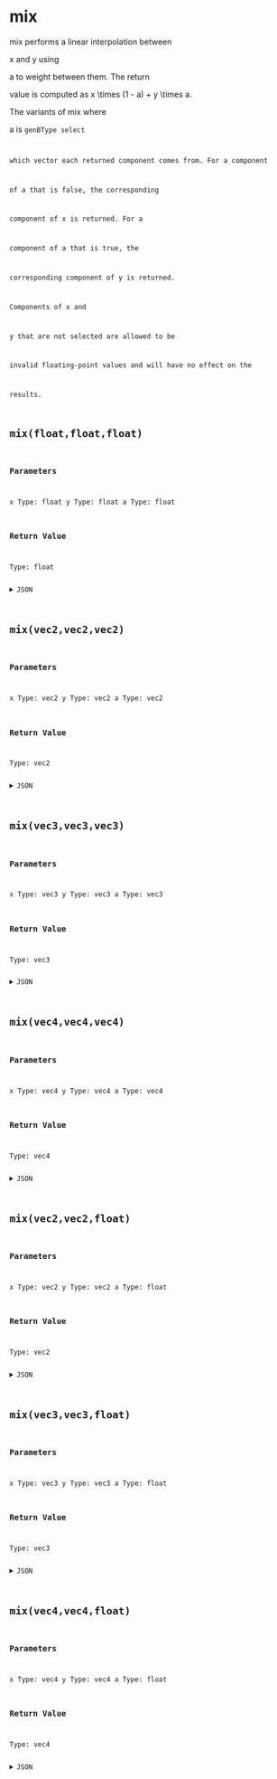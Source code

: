 # mix


mix performs a linear interpolation between

x and y using

a to weight between them. The return

value is computed as x \times (1 - a) + y \times a.

The variants of mix where

a is <code class="constant">genBType select

which vector each returned component comes from. For a component

of a that is false, the corresponding

component of x is returned. For a

component of a that is true, the

corresponding component of y is returned.

Components of x and

y that are not selected are allowed to be

invalid floating-point values and will have no effect on the

results.

## mix(float,float,float)

### Parameters

x
  Type: float
y
  Type: float
a
  Type: float

### Return Value

  Type: float

<details><summary>JSON</summary>

```
{
  "Type": "mix(float,float,float)",
  "Name": "mix(float,float,float)",
  "Category": 1,
  "InputPins": [
    {
      "Connection": null,
      "Id": "x",
      "Type": "float"
    },
    {
      "Connection": null,
      "Id": "y",
      "Type": "float"
    },
    {
      "Connection": null,
      "Id": "a",
      "Type": "float"
    }
  ],
  "OutputPins": [
    {
      "Id": "",
      "Type": "float"
    }
  ]
}
```

</details>

## mix(vec2,vec2,vec2)

### Parameters

x
  Type: vec2
y
  Type: vec2
a
  Type: vec2

### Return Value

  Type: vec2

<details><summary>JSON</summary>

```
{
  "Type": "mix(vec2,vec2,vec2)",
  "Name": "mix(vec2,vec2,vec2)",
  "Category": 1,
  "InputPins": [
    {
      "Connection": null,
      "Id": "x",
      "Type": "vec2"
    },
    {
      "Connection": null,
      "Id": "y",
      "Type": "vec2"
    },
    {
      "Connection": null,
      "Id": "a",
      "Type": "vec2"
    }
  ],
  "OutputPins": [
    {
      "Id": "",
      "Type": "vec2"
    }
  ]
}
```

</details>

## mix(vec3,vec3,vec3)

### Parameters

x
  Type: vec3
y
  Type: vec3
a
  Type: vec3

### Return Value

  Type: vec3

<details><summary>JSON</summary>

```
{
  "Type": "mix(vec3,vec3,vec3)",
  "Name": "mix(vec3,vec3,vec3)",
  "Category": 1,
  "InputPins": [
    {
      "Connection": null,
      "Id": "x",
      "Type": "vec3"
    },
    {
      "Connection": null,
      "Id": "y",
      "Type": "vec3"
    },
    {
      "Connection": null,
      "Id": "a",
      "Type": "vec3"
    }
  ],
  "OutputPins": [
    {
      "Id": "",
      "Type": "vec3"
    }
  ]
}
```

</details>

## mix(vec4,vec4,vec4)

### Parameters

x
  Type: vec4
y
  Type: vec4
a
  Type: vec4

### Return Value

  Type: vec4

<details><summary>JSON</summary>

```
{
  "Type": "mix(vec4,vec4,vec4)",
  "Name": "mix(vec4,vec4,vec4)",
  "Category": 1,
  "InputPins": [
    {
      "Connection": null,
      "Id": "x",
      "Type": "vec4"
    },
    {
      "Connection": null,
      "Id": "y",
      "Type": "vec4"
    },
    {
      "Connection": null,
      "Id": "a",
      "Type": "vec4"
    }
  ],
  "OutputPins": [
    {
      "Id": "",
      "Type": "vec4"
    }
  ]
}
```

</details>

## mix(vec2,vec2,float)

### Parameters

x
  Type: vec2
y
  Type: vec2
a
  Type: float

### Return Value

  Type: vec2

<details><summary>JSON</summary>

```
{
  "Type": "mix(vec2,vec2,float)",
  "Name": "mix(vec2,vec2,float)",
  "Category": 1,
  "InputPins": [
    {
      "Connection": null,
      "Id": "x",
      "Type": "vec2"
    },
    {
      "Connection": null,
      "Id": "y",
      "Type": "vec2"
    },
    {
      "Connection": null,
      "Id": "a",
      "Type": "float"
    }
  ],
  "OutputPins": [
    {
      "Id": "",
      "Type": "vec2"
    }
  ]
}
```

</details>

## mix(vec3,vec3,float)

### Parameters

x
  Type: vec3
y
  Type: vec3
a
  Type: float

### Return Value

  Type: vec3

<details><summary>JSON</summary>

```
{
  "Type": "mix(vec3,vec3,float)",
  "Name": "mix(vec3,vec3,float)",
  "Category": 1,
  "InputPins": [
    {
      "Connection": null,
      "Id": "x",
      "Type": "vec3"
    },
    {
      "Connection": null,
      "Id": "y",
      "Type": "vec3"
    },
    {
      "Connection": null,
      "Id": "a",
      "Type": "float"
    }
  ],
  "OutputPins": [
    {
      "Id": "",
      "Type": "vec3"
    }
  ]
}
```

</details>

## mix(vec4,vec4,float)

### Parameters

x
  Type: vec4
y
  Type: vec4
a
  Type: float

### Return Value

  Type: vec4

<details><summary>JSON</summary>

```
{
  "Type": "mix(vec4,vec4,float)",
  "Name": "mix(vec4,vec4,float)",
  "Category": 1,
  "InputPins": [
    {
      "Connection": null,
      "Id": "x",
      "Type": "vec4"
    },
    {
      "Connection": null,
      "Id": "y",
      "Type": "vec4"
    },
    {
      "Connection": null,
      "Id": "a",
      "Type": "float"
    }
  ],
  "OutputPins": [
    {
      "Id": "",
      "Type": "vec4"
    }
  ]
}
```

</details>

